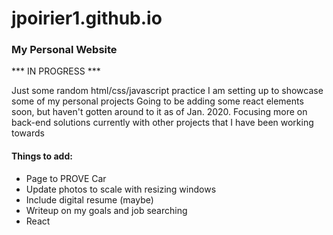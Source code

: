 # jpoirier1.github.io
### My Personal Website

*** IN PROGRESS ***

Just some random html/css/javascript practice I am setting up to showcase some of my personal projects
Going to be adding some react elements soon, but haven't gotten around to it as of Jan. 2020.
Focusing more on back-end solutions currently with other projects that I have been working towards

#### Things to add:
 - Page to PROVE Car
 - Update photos to scale with resizing windows
 - Include digital resume (maybe)
 - Writeup on my goals and job searching
 - React
